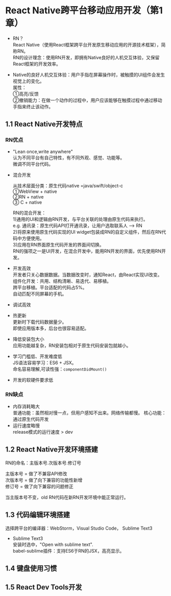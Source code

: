 # React Native跨平台移动应用开发（第1章）
- RN？   
React Native（使用React框架跨平台开发原生移动应用的开源技术框架），简称RN。      
RN的设计理念：使用RN开发，即拥有Native良好的人机交互体验，又保留React框架的开发效率。    

- Native的良好人机交互体验：用户手指在屏幕操作时，被触摸的UI组件会发生视觉上的变化。     
属性：  
①高亮/反馈  
②撤销能力：在做一个动作的过程中，用户应该能够在触摸过程中通过移动手指来终止该动作。  

## 1.1 React Native开发特点  
### RN优点
- "Lean once,write anywhere"  
认为不同平台有自己特性，有不同外观、感觉、功能等。  
微调不同平台代码。    
- 混合开发  

    从技术层面分类：原生代码native =java/swift/object-c      
    ①WebView + native   
    ②RN + native  
    ③ C + native  

    RN的混合开发：   
    1)通用的UI和逻辑由RN开发，与平台关联的处理由原生代码来执行。  
    e.g. 通讯录：原生代码API打开通讯录，让用户选取联系人 ——> RN  
    2)将原来使用原生代码实现的UI widget包装成RN的自定义组件，然后在RN代码中方便使用。   
    3)应用在RN界面原生代码开发的界面间切换。   
    RN的强项之一是UI开发，在混合开发中，能用RN开发的界面，优先使用RN开发。   

- 开发高效  
开发者只关心数据数据。当数据改变时，通知React，由React实现UI改变。  
组件化开发：共用、结构清晰、易迭代、易移植。    
跨平台移植。平台适配的代码占5%。   
自动匹配不同屏幕的手机。   
- 调试高效
- 热更新    
更新时下载代码数据量少。  
即使应用版本多，后台也很容易适配。  
- 降低安装包大小  
应用功能越复杂，RN安装包相对于原生代码安装包就越小。
- 学习门槛低、开发难度低  
JS语法容易学习：ES6 + JSX。  
命名容易理解,可读性强：`componentDidMount()`

- 开发的软硬件要求低

### RN缺点
- 内存消耗略大  
普通功能：虽然相对慢一点，但用户感知不出来。网络传输都慢。
核心功能：通过原生代码开发
- 运行速度略慢  
release模式的运行速度 > dev

## 1.2 React Native开发环境搭建  
RN的命名：主版本号.次版本号.修订号 

主版本号 = 做了不兼容API修改   
次版本号 = 做了向下兼容的功能性新增  
修订号   = 做了向下兼容的问题修正 

当主版本号不变，old RN代码在新RN开发环境中能正常运行。

## 1.3 代码编辑环境搭建
 选择跨平台的编译器：WebStorm，Visual Studio Code， Sublime Text3  
 
 - Sublime Text3  
 安装时选中，"Open with sublime text".  
 babel-sublime插件：支持ES6于RN的JSX，高亮显示。  

## 1.4 键盘使用习惯

## 1.5 React Dev Tools开发